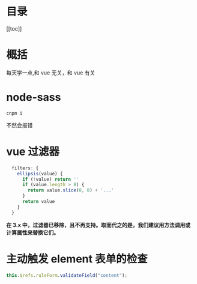 # 目录

[[toc]]

# 概括

每天学一点,和 vue 无关，和 vue 有关

# node-sass

```shell
cnpm i
```

不然会报错

# vue 过滤器

```js
  filters: {
    ellipsis(value) {
      if (!value) return ''
      if (value.length > 8) {
        return value.slice(0, 8) + '...'
      }
      return value
    }
  }
```

**在 3.x 中，过滤器已移除，且不再支持。取而代之的是，我们建议用方法调用或计算属性来替换它们。**

# 主动触发 element 表单的检查

```js
this.$refs.ruleForm.validateField("content");
```
